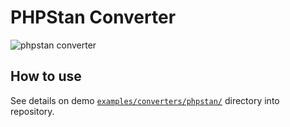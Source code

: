 <!-- markdownlint-disable MD013 -->
# PHPStan Converter

![phpstan converter](../assets/images/converter-phpstan.graphviz.svg)

## How to use

See details on demo [`examples/converters/phpstan/`][example-folder] directory into repository.

[example-folder]: https://github.com/llaville/sarif-php-sdk/blob/master/examples/converters/phpstan/
